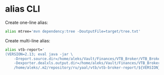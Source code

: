# alias CLI

Create one-line alias:
```bash
alias mtree='mvn dependency:tree -DoutputFile=target/tree.txt'
```
Create multi-line alias:
```bash
alias vtb-report='
(VERSION=2.13; eval java -jar \
	-Dreport.source.dir=/home/aleks/Vault/Finances/VTB_Broker/VTB_Broker_Report/Origin \
	-Dexporter.dealxls.output.dir=/home/aleks/Vault/Finances/VTB_Broker/VTB_Broker_Report/Generated \
	/home/aleks/.m2/repository/ru/yaal/vtb/vtb-broker-report/${VERSION}/vtb-broker-report-${VERSION}.jar)'
```

